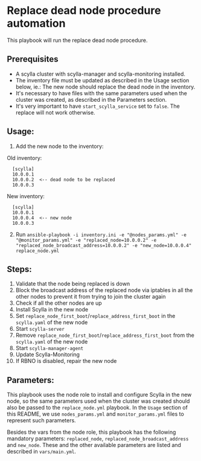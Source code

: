 # Replace dead node procedure automation

This playbook will run the replace dead node procedure.

## Prerequisites

* A scylla cluster with scylla-manager and scylla-monitoring installed.
* The inventory file must be updated as described in the Usage section below, ie.: The new node should replace the dead node in the inventory.
* It's necessary to have files with the same parameters used when the cluster was created, as described in the Parameters section.
* It's very important to have `start_scylla_service` set to `false`. The replace will not work otherwise.

## Usage:

1. Add the new node to the inventory:

Old inventory:
```old inventory
  [scylla]
  10.0.0.1
  10.0.0.2  <-- dead node to be replaced
  10.0.0.3
```

New inventory:
```new inventory
  [scylla]
  10.0.0.1
  10.0.0.4  <-- new node
  10.0.0.3
```

2. Run `ansible-playbook -i inventory.ini -e "@nodes_params.yml" -e "@monitor_params.yml" -e "replaced_node=10.0.0.2" -e "replaced_node_broadcast_address=10.0.0.2" -e "new_node=10.0.0.4" replace_node.yml`

## Steps:

1. Validate that the node being replaced is down
2. Block the broadcast address of the replaced node via iptables in all the other nodes to prevent it from trying to join the cluster again
3. Check if all the other nodes are up
4. Install Scylla in the new node
5. Set `replace_node_first_boot`/`replace_address_first_boot` in the `scylla.yaml` of the new node
6. Start `scylla-server`
7. Remove `replace_node_first_boot`/`replace_address_first_boot` from the `scylla.yaml` of the new node
8. Start `scylla-manager-agent`
9. Update Scylla-Monitoring
10. If RBNO is disabled, repair the new node

## Parameters:

This playbook uses the node role to install and configure Scylla in the new node, so the same parameters
used when the cluster was created should also be passed to the `replace_node.yml` playbook.
In the `Usage` section of this README, we use `nodes_params.yml` and `monitor_params.yml` files to represent such parameters.

Besides the vars from the node role, this playbook has the following mandatory parameters: `replaced_node`, `replaced_node_broadcast_address` and `new_node`.
These and the other available parameters are listed and described in `vars/main.yml`.
